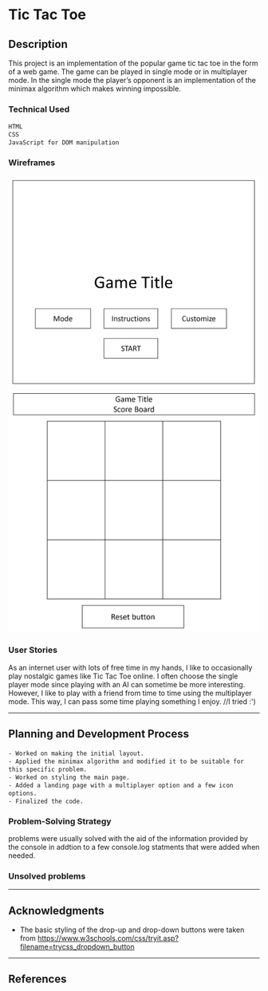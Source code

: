 # Tic Tac Toe

## Description

This project is an implementation of the popular game tic tac toe in the form of a web game. The game can be played in single mode or in multiplayer mode. In the single mode the player’s opponent is an implementation of the minimax algorithm which makes winning impossible. 

### Technical Used
```
HTML
CSS
JavaScript for DOM manipulation
```

### Wireframes

![Start page wireframe](./images/WFStartPage.png)
![game wireframe](./images/WFGame.png)



### User Stories
As an internet user with lots of free time in my hands, I like to occasionally play nostalgic games like Tic Tac Toe online. I often choose the single player mode since playing with an AI can sometime be more interesting. However, I like to play with a friend from time to time using the multiplayer mode. This way, I can pass some time playing something I enjoy.
//I tried :')

---

## Planning and Development Process
    - Worked on making the initial layout.
    - Applied the minimax algorithm and modified it to be suitable for this specific problem.
    - Worked on styling the main page.
    - Added a landing page with a multiplayer option and a few icon options.
    - Finalized the code.


### Problem-Solving Strategy
problems were usually solved with the aid of the information provided by the console in addtion to a few console.log statments that were added when needed.

### Unsolved problems


---

## Acknowledgments

* The basic styling of the drop-up and drop-down buttons were taken from https://www.w3schools.com/css/tryit.asp?filename=trycss_dropdown_button

---

 ## References
